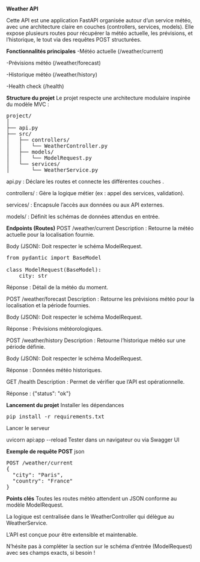 **Weather API**

Cette API est une application FastAPI organisée autour d’un service météo, avec une architecture claire en couches (controllers, services, models).
Elle expose plusieurs routes pour récupérer la météo actuelle, les prévisions, et l’historique, le tout via des requêtes POST structurées.



**Fonctionnalités principales**
-Météo actuelle (/weather/current)

-Prévisions météo (/weather/forecast)

-Historique météo (/weather/history)

-Health check (/health)

 **Structure du projet**
Le projet respecte une architecture modulaire inspirée du modèle MVC :

<pre>project/
│
├── api.py                      
├── src/
│   ├── controllers/
│   │   └── WeatherController.py 
│   ├── models/
│   │   └── ModelRequest.py      
│   └── services/
│       └── WeatherService.py    </pre>

api.py : Déclare les routes et connecte les différentes couches
.

controllers/ : Gère la logique métier (ex : appel des services, validation).

services/ : Encapsule l’accès aux données ou aux API externes.

models/ : Définit les schémas de données attendus en entrée.




**Endpoints (Routes)**
POST /weather/current
Description : Retourne la météo actuelle pour la localisation fournie.

Body (JSON):
Doit respecter le schéma ModelRequest.
<pre>from pydantic import BaseModel

class ModelRequest(BaseModel):
    city: str</pre>
Réponse : Détail de la météo du moment.

POST /weather/forecast
Description : Retourne les prévisions météo pour la localisation et la période fournies.

Body (JSON):
Doit respecter le schéma ModelRequest.

Réponse : Prévisions météorologiques.

POST /weather/history
Description : Retourne l’historique météo sur une période définie.

Body (JSON):
Doit respecter le schéma ModelRequest.

Réponse : Données météo historiques.

GET /health
Description : Permet de vérifier que l’API est opérationnelle.

Réponse : {"status": "ok"}




**Lancement du projet**
Installer les dépendances

<pre>pip install -r requirements.txt</pre>

Lancer le serveur


uvicorn api:app --reload
Tester dans un navigateur ou via Swagger UI




**Exemple de requête POST**
json
<pre>POST /weather/current
{
  "city": "Paris",
  "country": "France"
}
</pre>



**Points clés**
Toutes les routes météo attendent un JSON conforme au modèle ModelRequest.

La logique est centralisée dans le WeatherController qui délègue au WeatherService.

L’API est conçue pour être extensible et maintenable.

N’hésite pas à compléter la section sur le schéma d’entrée (ModelRequest) avec ses champs exacts, si besoin !

